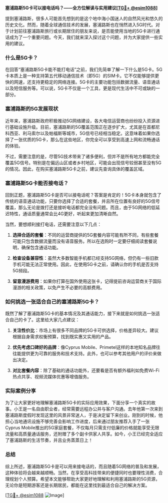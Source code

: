 **塞浦路斯5G卡可以接电话吗？——全方位解读与实用建议[[TG💪+ @esim1088](https://t.me/s/esim1088)]**

提到塞浦路斯，很多人可能首先想到的是这个地中海小国迷人的自然风光和悠久的历史文化。然而，随着全球通信技术的发展，塞浦路斯也在悄然进入5G时代。对于计划前往塞浦路斯旅行或长期居住的朋友来说，是否能使用当地的5G卡进行通话成为了一个重要问题。今天，我们就来深入探讨这个问题，并为大家提供一些实用的建议。

### 什么是5G卡？

在回答“塞浦路斯5G卡能不能打电话”之前，我们先简单了解一下什么是5G卡。5G卡本质上是一种支持第五代移动通信技术（即5G）的SIM卡。它不仅能够提供更快的网速，还支持更稳定的网络连接。5G卡的主要功能包括数据流量、语音通话以及短信服务等。可以说，5G卡不仅是一个工具，更是现代生活中不可或缺的一部分。

### 塞浦路斯的5G发展现状

近年来，塞浦路斯政府积极推动5G网络建设，各大电信运营商也纷纷投入资源进行基础设施升级。目前，塞浦路斯的5G覆盖范围正在逐步扩大，尤其是在首都尼科西亚、利马索尔以及帕福斯等城市，5G信号已经相当稳定。这意味着如果你选择了一张优质的5G卡，那么在这些地区，你完全可以享受到高速上网和流畅通话的体验。

不过，需要注意的是，尽管5G技术带来了诸多便利，但并不是所有地方都能完全覆盖5G信号。特别是在偏远山区或者乡村地区，可能会出现信号较弱甚至没有5G的情况。因此，在购买塞浦路斯5G卡之前，建议先查询具体的覆盖区域。

### 塞浦路斯5G卡能否接电话？

回到正题，塞浦路斯5G卡是否可以接电话呢？答案是肯定的！5G卡本身就包含了传统的语音通话功能，只要你选择了合适的套餐，并且所在位置有良好的5G信号覆盖，那么无论是拨打还是接听电话都完全没有问题。而且，由于5G网络的低延迟特性，通话质量通常会比4G更好，听起来更加清晰自然。

当然，要想顺利接打电话，还需要注意以下几点：

1. **选择合适的套餐**：不同的运营商提供的5G套餐内容可能有所不同，有些套餐可能只包含数据流量而没有语音服务。所以在选购时一定要仔细阅读套餐说明，确保包含通话功能。
   
2. **检查设备兼容性**：虽然大多数智能手机都已经支持5G网络，但仍有一些旧款手机可能无法正常使用。因此，在使用5G卡之前，请确认你的手机是否支持5G频段。
   
3. **留意漫游费用**：如果你打算在国外使用这张卡，记得提前咨询运营商关于国际漫游的相关政策，以免产生不必要的高额费用。

### 如何挑选一张适合自己的塞浦路斯5G卡？

既然了解了塞浦路斯5G卡的基本情况及其通话能力，接下来就是如何挑选一张适合自己的卡了。这里给大家几点建议：

1. **关注性价比**：市场上有很多不同品牌的5G卡可供选择，价格差异较大。建议根据自身需求权衡预算，找到既实惠又实用的产品。
   
2. **优先考虑口碑好的品牌**：像Cyprus Mobile、Primetel这样的本地知名品牌往往能提供更为可靠的服务和技术支持。此外，也可以参考其他用户的评价来做出决定。
   
3. **对比套餐内容**：除了基础的通话功能外，还要看是否有额外福利如免费Wi-Fi热点共享、视频流媒体优惠等增值服务。

### 实际案例分享

为了让大家更好地理解塞浦路斯5G卡的实际应用效果，下面分享一个真实的故事。小王是一名自由职业者，经常需要远程办公并与客户沟通。去年他第一次来到塞浦路斯度假时发现这里的风景非常迷人，于是决定留下来创业。刚到的时候，他担心当地通讯设施不够完善会影响工作进度，后来通过朋友推荐入手了一张Cyprus Mobile推出的5G家庭套餐，不仅每月只需支付低廉的价格就能享受无限流量和高质量通话服务，还附赠了多个副卡供家人共享。如今，小王已经完全适应了塞浦路斯的生活节奏，并且业务蒸蒸日上！

### 总结

综上所述，塞浦路斯5G卡是可以用来接电话的，而且随着5G网络的普及和发展，这种体验将会越来越顺畅。当然，在享受高科技带来的便捷同时也要理性消费，合理规划个人预算。希望本文能够帮助大家更好地理解和利用塞浦路斯的5G资源，无论你是短期游客还是长期居民，都能在这里找到最适合自己的解决方案。

[[TG💪+ @esim1088](https://t.me/s/esim1088) ![Image](https://i.postimg.cc/4NQfJmqS/Snipaste-2025-05-13-00-14-12.png)]